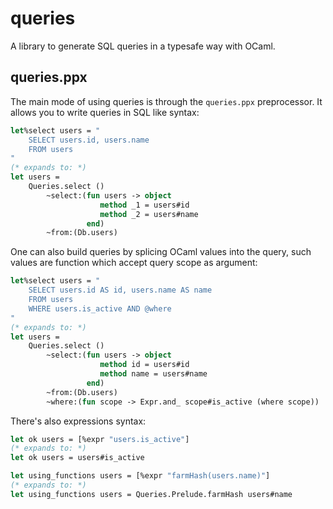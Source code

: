 # queries

A library to generate SQL queries in a typesafe way with OCaml.

## queries.ppx

The main mode of using queries is through the `queries.ppx` preprocessor. It
allows you to write queries in SQL like syntax:
```ocaml
let%select users = "
    SELECT users.id, users.name
    FROM users
"
(* expands to: *)
let users =
    Queries.select ()
        ~select:(fun users -> object
                    method _1 = users#id
                    method _2 = users#name
                 end)
        ~from:(Db.users)
```

One can also build queries by splicing OCaml values into the query, such values
are function which accept query scope as argument:
```ocaml
let%select users = "
    SELECT users.id AS id, users.name AS name
    FROM users
    WHERE users.is_active AND @where
"
(* expands to: *)
let users =
    Queries.select ()
        ~select:(fun users -> object
                    method id = users#id
                    method name = users#name
                 end)
        ~from:(Db.users)
        ~where:(fun scope -> Expr.and_ scope#is_active (where scope))
```

There's also expressions syntax:

```ocaml
let ok users = [%expr "users.is_active"]
(* expands to: *)
let ok users = users#is_active

let using_functions users = [%expr "farmHash(users.name)"]
(* expands to: *)
let using_functions users = Queries.Prelude.farmHash users#name
```
